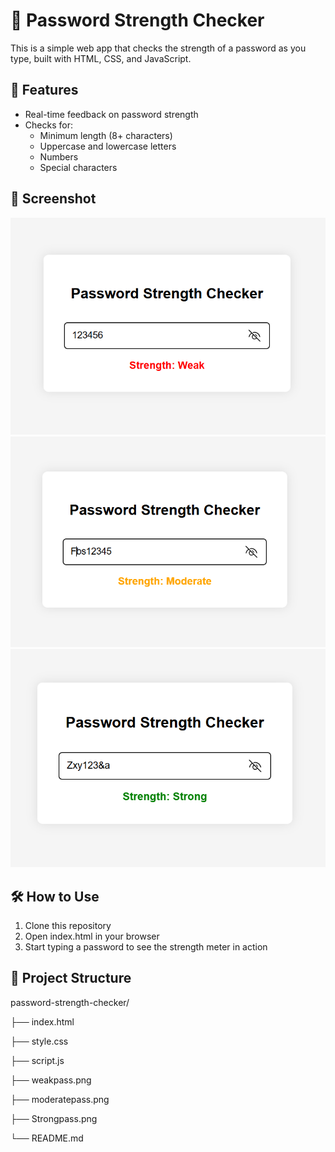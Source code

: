 # 🔐 Password Strength Checker

This is a simple web app that checks the strength of a password as you type, built with HTML, CSS, and JavaScript.

## 🚀 Features

- Real-time feedback on password strength
- Checks for:
  - Minimum length (8+ characters)
  - Uppercase and lowercase letters
  - Numbers
  - Special characters

## 📸 Screenshot

![Screenshot](weakpass.png) 
![Screenshot](moderatepass.png) 
![Screenshot](strongpass.png) 

## 🛠 How to Use

1. Clone this repository
2. Open index.html in your browser
3. Start typing a password to see the strength meter in action

## 📂 Project Structure
 password-strength-checker/
 
├── index.html

├── style.css

├── script.js

├── weakpass.png

├── moderatepass.png

├── Strongpass.png

└── README.md
